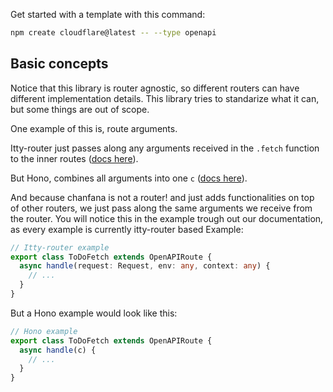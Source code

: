 Get started with a template with this command:

```bash
npm create cloudflare@latest -- --type openapi
```

## Basic concepts

Notice that this library is router agnostic, so different routers can have different implementation details.
This library tries to standarize what it can, but some things are out of scope.

One example of this is, route arguments.

Itty-router just passes along any arguments received in the `.fetch` function to the inner routes ([docs here](https://itty.dev/itty-router/concepts#we-have-simpler-handlers)).

But Hono, combines all arguments into one `c` ([docs here](https://hono.dev/docs/getting-started/basic#hello-world)).

And because chanfana is not a router! and just adds functionalities on top of other routers, we just pass along the same
arguments we receive from the router.
You will notice this in the example trough out our documentation, as every example is currently itty-router based
Example: 

```ts
// Itty-router example
export class ToDoFetch extends OpenAPIRoute {
  async handle(request: Request, env: any, context: any) {
    // ...
  }
}
```

But a Hono example would look like this:


```ts
// Hono example
export class ToDoFetch extends OpenAPIRoute {
  async handle(c) {
    // ...
  }
}
```
